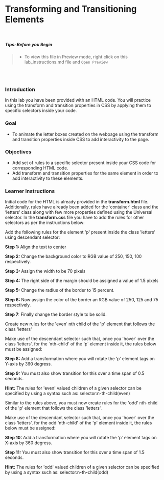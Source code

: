 # Transforming and Transitioning Elements

<br>

##### **Tips: Before you Begin**

> - To view this file in Preview mode, right click on this lab_instructions.md file and `Open Preview`

<br>

<br>

### Introduction

In this lab you have been provided with an HTML code. You will practice using the transform and transition properties in CSS by applying them to specific selectors inside your code.&#x20;

### Goal

- To animate the letter boxes created on the webpage using the transform and transition properties inside CSS to add interactivity to the page.&#x20;

### Objectives

- Add set of rules to a specific selector present inside your CSS code for corresponding HTML code.&#x20;
- Add transform and transition properties for the same element in order to add interactivity to these elements.&#x20;

### Learner Instructions

Initial code for the HTML is already provided in the **transform.html** file. Additionally, rules have already been added for the ‘container’ class and the ‘letters’ class along with few more properties defined using the Universal selector. In the **transform.css** file you have to add the rules for other selectors as per the instructions below:&#x20;

Add the following rules for the element 'p' present inside the class 'letters' using descendant selector:&#x20;

**Step 1:** Align the text to center

**Step 2:** Change the background color to RGB value of 250, 150, 100 respectively.&#x20;

**Step 3:** Assign the width to be 70 pixels

**Step 4:** The right side of the margin should be assigned a value of 1.5 pixels

**Step 5:** Change the radius of the border to 15 percent.&#x20;

**Step 6:** Now assign the color of the border an RGB value of 250, 125 and 75 respectively.&#x20;

**Step 7:** Finally change the border style to be solid.&#x20;

Create new rules for the 'even' nth child of the 'p' element that follows the class 'letters'&#x20;

Make use of the descendant selector such that, once you 'hover' over the class 'letters', for the 'nth-child' of the 'p' element inside it, the rules below must be assigned:&#x20;

**Step 8:** Add a transformation where you will rotate the 'p' element tags on Y-axis by 360 degress.&#x20;

**Step 9:** You must also show transition for this over a time span of 0.5 seconds.&#x20;

**Hint:** The rules for 'even' valued children of a given selector can be specified by using a syntax such as:&#x20;
selector:n-th-child(even)&#x20;

Similar to the rules above, you must now create rules for the 'odd' nth-child of the 'p' element that follows the class 'letters'.&#x20;

Make use of the descendant selector such that, once you 'hover' over the class 'letters', for the odd 'nth-child' of the 'p' element inside it, the rules below must be assigned:&#x20;

**Step 10:** Add a transformation where you will rotate the 'p' element tags on X-axis by 360 degress.&#x20;

**Step 11:** You must also show transition for this over a time span of 1.5 seconds.&#x20;

**Hint:** The rules for 'odd' valued children of a given selector can be specified by using a syntax such as:&#x20;
selector:n-th-child(odd)&#x20;
